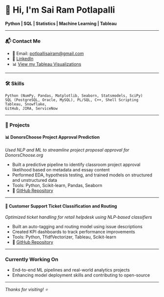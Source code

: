 # 👋 Hi, I'm Sai Ram Potlapalli
**Python | SQL | Statistics | Machine Learning | Tableau**

---

### 📬 Contact Me
- 📧 Email: potlpallisairam@gmail.com
- 💼 [LinkedIn](https://linkedin.com/in/sai-ram-potlapalli)
- 📊 [View my Tableau Visualizations](https://public.tableau.com/app/profile/sai.ram.potlapalli)

---

### 🛠️ Skills
```text
Python (NumPy, Pandas, Matplotlib, Seaborn, Statsmodels, SciPy)
SQL (PostgreSQL, Oracle, MySQL), PL/SQL, C++, Shell Scripting
Tableau, Snowflake,
GitHub, JIRA, ServiceNow
```

---

### 💼 Projects

#### 📊 DonorsChoose Project Approval Prediction
*Used NLP and ML to streamline project proposal approval for DonorsChoose.org*
- Built a predictive pipeline to identify classroom project approval likelihood based on metadata and essay content
- Performed EDA, hypothesis testing, and trained models on structured and unstructured data
- Tools: Python, Scikit-learn, Pandas, Seaborn
- 📁 [GitHub Repository](https://github.com/sai-ram-potlapalli/Data-science-Donor-Choose)
  
---

#### 🧾 Customer Support Ticket Classification and Routing
*Optimized ticket handling for retail helpdesk using NLP-based classifiers*
- Built an auto-tagging and routing model using issue descriptions
- Created KPI dashboards to track performance improvements
- Tools: Python, TfidfVectorizer, Tableau, Scikit-learn
- 📁 [GitHub Repository](https://github.com/sai-ram-potlapalli/customer-support-nlp)

---

###  Currently Working On
- End-to-end ML pipelines and real-world analytics projects
- Enhancing model deployment skills and contributing to open-source
  
---
_Thanks for visiting! ⭐_

